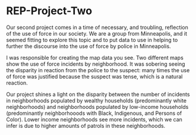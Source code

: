 # REP-Project-Two

Our second project comes in a time of necessary, and troubling, reflection of the use of force in our society. We are a group from Minneapolis, and it seemed
fitting to explore this topic and to put data to use in helping to further the discourse into the use of force by police in Minneapolis.

I was responsible for creating the map data you see. Two different maps show the use of force incidents by neighborhood. It was sobering seeing the disparity
in reaction from the police to the suspect: many times the use of force was justified because the suspect was tense, which is a natural reaction.

Our project shines a light on the disparity between the number of incidents in neighborhoods populated by wealthy households (predominantly white neighborhoods)
and neighborhoods populated by low-income households (predominantly neighborhooods with Black, Indigenous, and Persons of Color). Lower income neighborhoods 
see more incidents, which we can infer is due to higher amounts of patrols in these neighborhoods. 
